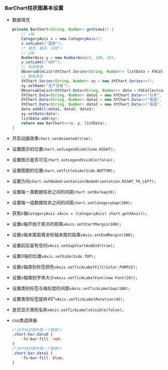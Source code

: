 ### BarChart柱状图基本设置

* 数据填充
  
  ```java
  private BarChart<String, Number> getView1() {  
      // x轴
      CategoryAxis x = new CategoryAxis();  
      x.setLabel("国家");  
      /* 最低，最高，间距*/  
      // y轴
      NumberAxis y = new NumberAxis(0, 100, 10);  
      y.setLabel("GDP");  
      // 构造数据  
      ObservableList<XYChart.Series<String, Number>> listData = FXCollections.observableArrayList();  
      // 数据类型
      XYChart.Series<String, Number> xy = new XYChart.Series<>();  
      xy.setName("生产总值");  
      ObservableList<XYChart.Data<String, Number>> data = FXCollections.observableArrayList();  
      XYChart.Data<String, Number> data1 = new XYChart.Data<>("日本", 70);  
      XYChart.Data<String, Number> data2 = new XYChart.Data<>("美国", 90);  
      XYChart.Data<String, Number> data3 = new XYChart.Data<>("英国", 50);  
      data.addAll(data1, data2, data3);  
      xy.setData(data);  
      listData.add(xy);  
      return new BarChart<>(x, y, listData);  
  }
  ```

* 开启动画效果`chart.setAnimated(true);`

* 设置图示的位置`chart.setLegendSide(Side.RIGHT);`

* 设置图示是否可见`chart.setLegendVisible(false);`

* 设置图题的位置`chart.setTitleSide(Side.BOTTOM);`

* 设置方向`chart.setNodeOrientation(NodeOrientation.RIGHT_TO_LEFT);`

* 设置每一类数据柱状之间的间距`chart.setBarGap(0);`

* 设置每一组数据柱状之间的间距`chart.setCategoryGap(100);`

* 获取x轴`CategoryAxis xAxis = (CategoryAxis) chart.getXAxis();`

* 设置x轴开始于原点的距离`xAxis.setStartMargin(100);`

* 设置x轴末尾距离坐标轴末尾的距离`xAxis.setEndMargin(100);`

* 设置前后留有空间`xAxis.setGapStartAndEnd(true);`

* 设置X轴的位置`xAxis.setSide(Side.TOP);`

* 设置x轴类别标签颜色`xAxis.setTickLabelFill(Color.PURPLE);`

* 设置x轴类别字体大小`xAxis.setTickLabelFont(new Font(20));`

* 设置类别标签与轴刻度的间距`xAxis.setTickLabelGap(100);`

* 设置类型标签旋转45°`xAxis.setTickLabelRotation(45);`

* 是否显示类别名称`xAxis.setTickLabelsVisible(false);`

* css类选择器
  
  ```css
  /*选中柱状图中第一个数据*/
  .chart-bar.data0 {  
      -fx-bar-fill: red;  
  }  
  /*选中柱状图中第二个数据*/
  .chart-bar.data1 {  
      -fx-bar-fill: blue;  
  }
  ```